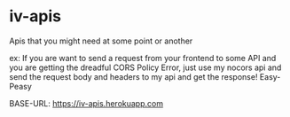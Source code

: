 # iv-apis

Apis that you might need at some point or another

ex: If you are want to send a request from your frontend to some API and you are getting the dreadful CORS Policy Error, just use my nocors api and send the request body and headers to my api and get the response! Easy-Peasy

BASE-URL: https://iv-apis.herokuapp.com